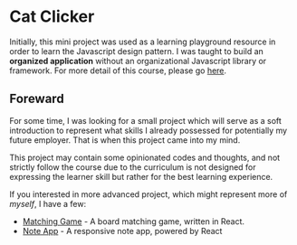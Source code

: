 # Cat Clicker
Initially, this mini project was used as a learning playground resource in order to learn the Javascript design pattern. I was taught to build an __organized application__ without an organizational Javascript library or framework. For more detail of this course, please go [here](https://www.udacity.com/course/javascript-design-patterns--ud989).

## Foreward
For some time, I was looking for a small project which will serve as a soft introduction to represent what skills I already possessed for potentially my future employer. That is when this project came into my mind.

This project may contain some opinionated codes and thoughts, and not strictly follow the course due to the curriculum is not designed for expressing the learner skill but rather for the best learning experience.

If you interested in more advanced project, which might represent more of *myself*, I have a few:
* [Matching Game](https://github.com/kivvvvv/matching-game) - A board matching game, written in React.
* [Note App](https://github.com/kivvvvv/note-app) - A responsive note app, powered by React